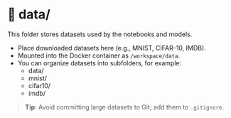 # 📂 data/

This folder stores datasets used by the notebooks and models.

- Place downloaded datasets here (e.g., MNIST, CIFAR-10, IMDB).
- Mounted into the Docker container as `/workspace/data`.
- You can organize datasets into subfolders, for example:
    - data/
    - mnist/
    - cifar10/
    - imdb/

> **Tip**: Avoid committing large datasets to Git; add them to `.gitignore`.

